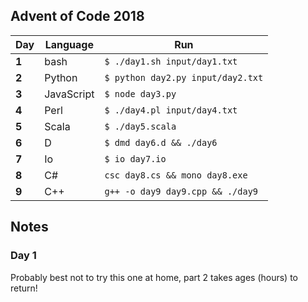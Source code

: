 ## Advent of Code 2018

| Day | Language | Run |
| --- | --- | --- |
| **1** | bash | `$ ./day1.sh input/day1.txt` |
| **2** | Python | `$ python day2.py input/day2.txt` |
| **3** | JavaScript | `$ node day3.py` |
| **4** | Perl | `$ ./day4.pl input/day4.txt` |
| **5** | Scala | `$ ./day5.scala` |
| **6** | D | `$ dmd day6.d && ./day6` |
| **7** | Io | `$ io day7.io` |
| **8** | C# | `csc day8.cs && mono day8.exe` |
| **9** | C++ | `g++ -o day9 day9.cpp && ./day9` |

## Notes
### Day 1
Probably best not to try this one at home, part 2 takes ages (hours) to return!
